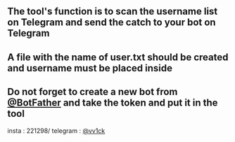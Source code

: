 The tool's function is to scan the username list on Telegram and send the catch to your bot on Telegram
-
A file with the name of user.txt should be created and username must be placed inside
-
Do not forget to create a new bot from <a href="https://t.me/BotFather">@BotFather</a> and take the token and put it in the tool
-
insta : 221298/ telegram : <a href="https://t.me/vv1ck">@vv1ck</a>
